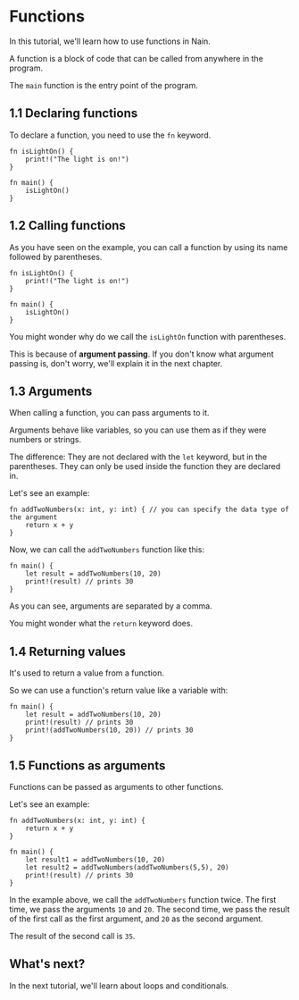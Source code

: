 # Functions

In this tutorial, we'll learn how to use functions in Nain.

A function is a block of code that can be called from anywhere in the program.

The `main` function is the entry point of the program.

## 1.1 Declaring functions

To declare a function, you need to use the `fn` keyword.

```nain
fn isLightOn() {
    print!("The light is on!")
}

fn main() {
    isLightOn()
}
```

## 1.2 Calling functions

As you have seen on the example, you can call a function by using its name followed by parentheses.

```nain
fn isLightOn() {
    print!("The light is on!")
}

fn main() {
    isLightOn()
}
```

You might wonder why do we call the `isLightOn` function with parentheses.

This is because of **argument passing**.
If you don't know what argument passing is, don't worry, we'll explain it in the next chapter.

## 1.3 Arguments

When calling a function, you can pass arguments to it.

Arguments behave like variables, so you can use them as if they were numbers or strings.

The difference:
They are not declared with the `let` keyword, but in the parentheses.
They can only be used inside the function they are declared in.

Let's see an example:

```nain
fn addTwoNumbers(x: int, y: int) { // you can specify the data type of the argument
    return x + y
}
```

Now, we can call the `addTwoNumbers` function like this:

```nain
fn main() {
    let result = addTwoNumbers(10, 20)
    print!(result) // prints 30
}

```

As you can see, arguments are separated by a comma.

You might wonder what the `return` keyword does.

## 1.4 Returning values

It's used to return a value from a function.

So we can use a function's return value like a variable with:

```nain
fn main() {
    let result = addTwoNumbers(10, 20)
    print!(result) // prints 30
    print!(addTwoNumbers(10, 20)) // prints 30
}
```

## 1.5 Functions as arguments

Functions can be passed as arguments to other functions.

Let's see an example:

```nain
fn addTwoNumbers(x: int, y: int) {
    return x + y
}

fn main() {
    let result1 = addTwoNumbers(10, 20)
    let result2 = addTwoNumbers(addTwoNumbers(5,5), 20)
    print!(result) // prints 30
}
```

In the example above, we call the `addTwoNumbers` function twice.
The first time, we pass the arguments `10` and `20`.
The second time, we pass the result of the first call as the first argument, and `20` as the second argument.

The result of the second call is `35`.

## What's next?

In the next tutorial, we'll learn about loops and conditionals.
